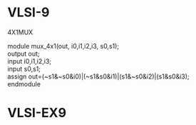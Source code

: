 # VLSI-9

4X1MUX 

module mux_4x1(out, i0,i1,i2,i3, s0,s1);  
output out;  
input i0,i1,i2,i3;  
input s0,s1;  
assign out=(~s1&~s0&i0)|(~s1&s0&i1)|(s1&~s0&i2)|(s1&s0&i3);  
endmodule 
# VLSI-EX9
